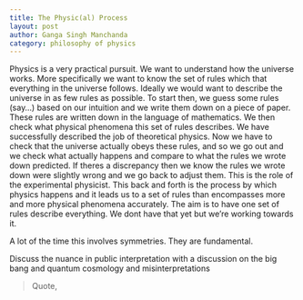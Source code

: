 ```yaml
---
title: The Physic(al) Process
layout: post
author: Ganga Singh Manchanda
category: philosophy of physics
---
```


Physics is a very practical pursuit. We want to understand how the universe works. More specifically we want to know the set of rules which that everything in the universe follows. Ideally we would want to describe the universe in as few rules as possible. To start then, we guess some rules (say…) based on our intuition and we write them down on a piece of paper. These rules are written down in the language of mathematics. We then check what physical phenomena this set of rules describes. We have successfully described the job of theoretical physics. Now we have to check that the universe actually obeys these rules, and so we go out and we check what actually happens and compare to what the rules we wrote down predicted. If theres a discrepancy then we know the rules we wrote down were slightly wrong and we go back to adjust them. This is the role of the experimental physicist. This back and forth is the process by which physics happens and it leads us to a set of rules than encompasses more and more physical phenomena accurately. The aim is to have one set of rules describe everything. We dont have that yet but we’re working towards it.

A lot of the time this involves symmetries. They are fundamental.

Discuss the nuance in public interpretation with a discussion on the big bang and quantum cosmology and misinterpretations
                              
>Quote,
